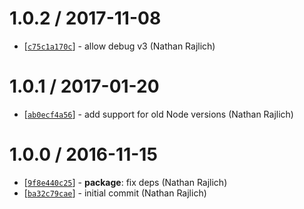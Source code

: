 1.0.2 / 2017-11-08
==================

* [[`c75c1a170c`](https://github.com/TooTallNate/debug-time/commit/c75c1a170c)] - allow debug v3 (Nathan Rajlich)

1.0.1 / 2017-01-20
==================

* [[`ab0ecf4a56`](https://github.com/TooTallNate/debug-time/commit/ab0ecf4a56)] - add support for old Node versions (Nathan Rajlich)

1.0.0 / 2016-11-15
==================

* [[`9f8e440c25`](https://github.com/TooTallNate/debug-time/commit/9f8e440c25)] - **package**: fix deps (Nathan Rajlich)
* [[`ba32c79cae`](https://github.com/TooTallNate/debug-time/commit/ba32c79cae)] - initial commit (Nathan Rajlich)
